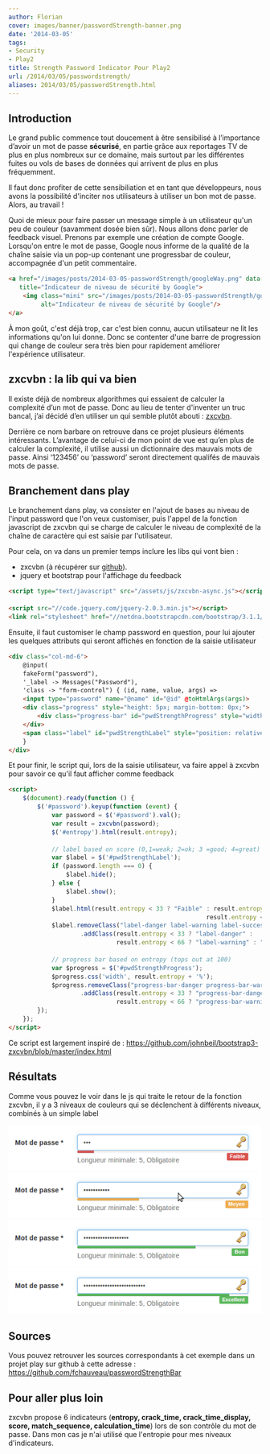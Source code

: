 ```yaml
---
author: Florian
cover: images/banner/passwordStrength-banner.png
date: '2014-03-05'
tags:
- Security
- Play2
title: Strength Password Indicator Pour Play2
url: /2014/03/05/passwordstrength/
aliases: 2014/03/05/passwordStrength.html
---
```



## Introduction

Le grand public commence tout doucement à être sensibilisé à l’importance d’avoir un mot de passe <b>sécurisé</b>, en partie grâce aux reportages TV de plus en plus nombreux sur ce domaine, mais surtout par les différentes fuites
ou vols de bases de données qui arrivent de plus en plus fréquemment.

Il faut donc profiter de cette sensibiliation et en tant que développeurs, nous avons la possibilité d'inciter nos
utilisateurs à utiliser un bon mot de passe. Alors, au travail !

Quoi de mieux pour faire passer un message simple à un utilisateur qu'un peu de couleur (savamment dosée bien sûr).
Nous allons donc parler de feedback visuel. Prenons par exemple une création de compte Google.
Lorsqu'on entre le mot de passe, Google nous informe de la qualité de la chaîne saisie via un pop-up contenant une progressbar de couleur, accompagnée d'un petit commentaire.

~~~html
<a href="/images/posts/2014-03-05-passwordStrength/googleWay.png" data-lightbox="image-1"
   title="Indicateur de niveau de sécurité by Google">
    <img class="mini" src="/images/posts/2014-03-05-passwordStrength/googleWay.png"
         alt="Indicateur de niveau de sécurité by Google"/>
</a>
~~~

À mon goût, c'est déjà trop, car c'est bien connu, aucun utilisateur ne lit les informations qu'on lui donne.
Donc se contenter d'une barre de progression qui change de couleur sera très bien pour rapidement améliorer l'expérience utilisateur.

## zxcvbn : la lib qui va bien

Il existe déjà de nombreux algorithmes qui essaient de calculer la complexité d’un mot de passe.
Donc au lieu de tenter d'inventer un truc bancal, j’ai décidé d’en utiliser un qui semble plutôt abouti : <a href="https://github.com/lowe/zxcvbn">zxcvbn</a>.

Derrière ce nom barbare on retrouve dans ce projet plusieurs éléments intéressants.
L’avantage de celui-ci de mon point de vue est qu’en plus de calculer la complexité, il utilise aussi un
dictionnaire des mauvais mots de passe. Ainsi ‘123456’ ou ‘password’ seront directement qualifés de mauvais mots de passe.

## Branchement dans play

Le branchement dans play, va consister en l'ajout de bases au niveau de l'input password que l'on veux customiser,
puis l'appel de la fonction javascript de zxcvbn qui se charge de calculer le niveau de complexité de la chaîne de caractère qui est saisie par l'utilisateur.

Pour cela, on va dans un premier temps inclure les libs qui vont bien :

* zxcvbn (à récupérer sur <a href="https://github.com/lowe/zxcvbn">github</a>).
* jquery et bootstrap pour l'affichage du feedback

~~~html
<script type="text/javascript" src="/assets/js/zxcvbn-async.js"></script>

<script src="//code.jquery.com/jquery-2.0.3.min.js"></script>
<link rel="stylesheet" href="//netdna.bootstrapcdn.com/bootstrap/3.1.1/css/bootstrap.min.css">
~~~

Ensuite, il faut customiser le champ password en question, pour lui ajouter les quelques attributs qui seront affichés en fonction de la saisie utilisateur

~~~html
<div class="col-md-6">
    @input(
    fakeForm("password"),
    '_label -> Messages("Password"),
    'class -> "form-control") { (id, name, value, args) =>
    <input type="password" name="@name" id="@id" @toHtmlArgs(args)>
    <div class="progress" style="height: 5px; margin-bottom: 0px;">
        <div class="progress-bar" id="pwdStrengthProgress" style="width: 0%;"></div>
    </div>
    <span class="label" id="pwdStrengthLabel" style="position: relative;float: right;"></span>
    }
</div>
~~~

Et pour finir, le script qui, lors de la saisie utilisateur, va faire appel à zxcvbn pour savoir ce qu'il faut afficher comme feedback

~~~html
<script>
    $(document).ready(function () {
        $('#password').keyup(function (event) {
            var password = $('#password').val();
            var result = zxcvbn(password);
            $('#entropy').html(result.entropy);

            // label based on score (0,1=weak; 2=ok; 3 =good; 4=great)
            var $label = $('#pwdStrengthLabel');
            if (password.length === 0) {
                $label.hide();
            } else {
                $label.show();
            }
            $label.html(result.entropy < 33 ? "Faible" : result.entropy < 66 ? "Moyen" :
                                                       result.entropy < 80 ? "Bon" : "Excellent");
            $label.removeClass("label-danger label-warning label-success")
                    .addClass(result.entropy < 33 ? "label-danger" :
                              result.entropy < 66 ? "label-warning" : "label-success");

            // progress bar based on entropy (tops out at 100)
            var $progress = $('#pwdStrengthProgress');
            $progress.css('width', result.entropy + '%');
            $progress.removeClass("progress-bar-danger progress-bar-warning progress-bar-success")
                    .addClass(result.entropy < 33 ? "progress-bar-danger" :
                              result.entropy < 66 ? "progress-bar-warning" : "progress-bar-success");
        });
    });
</script>
~~~

Ce script est largement inspiré de : <a href="https://github.com/johnbeil/bootstrap3-zxcvbn/blob/master/index.html">https://github.com/johnbeil/bootstrap3-zxcvbn/blob/master/index.html</a>

## Résultats

Comme vous pouvez le voir dans le js qui traite le retour de la fonction zxcvbn, il y a 3 niveaux de couleurs qui se déclenchent à différents niveaux, combinés à un simple label

<a href="/images/posts/2014-03-05-passwordStrength/weak.png" data-lightbox="image-1"
   title="Feedback pour un mauvais mot de passe">
    <img class="mini" src="/images/posts/2014-03-05-passwordStrength/weak.png" alt="Feedback pour un mauvais mot de passe"/>
</a>
<a href="/images/posts/2014-03-05-passwordStrength/fair.png" data-lightbox="image-1"
   title="Feedback pour un mot de passe moyen">
    <img class="mini" src="/images/posts/2014-03-05-passwordStrength/fair.png" alt="Feedback pour un mot de passe moyen"/>
</a>
<a href="/images/posts/2014-03-05-passwordStrength/good.png" data-lightbox="image-1"
   title="Feedback pour un bon mot de passe">
    <img class="mini" src="/images/posts/2014-03-05-passwordStrength/good.png" alt="Feedback pour un bon mot de passe"/>
</a>
<a href="/images/posts/2014-03-05-passwordStrength/great.png" data-lightbox="image-1"
   title="Feedback pour un mot de passe parfait">
    <img class="mini" src="/images/posts/2014-03-05-passwordStrength/great.png" alt="Feedback pour un mot de passe parfait"/>
</a>

## Sources

Vous pouvez retrouver les sources correspondants à cet exemple dans un projet play sur github à cette adresse : <a href="https://github.com/fchauveau/passwordStrengthBar">https://github.com/fchauveau/passwordStrengthBar</a>

## Pour aller plus loin

zxcvbn propose 6 indicateurs (<b>entropy, crack_time, crack_time_display, score, match_sequence, calculation_time</b>)
lors de son contrôle du mot de passe. Dans mon cas je n'ai utilisé que l'entropie
pour mes niveaux d'indicateurs.
